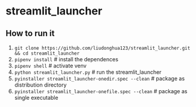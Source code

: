 # streamlit_launcher

## How to run it

1. `git clone https://github.com/liudonghua123/streamlit_launcher.git && cd streamlit_launcher`
2. `pipenv install` # install the dependences
3. `pipenv shell`   # activate venv
4. `python streamlit_launcher.py` # run the streamlit_launcher
5. `pyinstaller streamlit_launcher-onedir.spec --clean` # package as distribution directory
6. `pyinstaller streamlit_launcher-onefile.spec --clean` # package as single executable